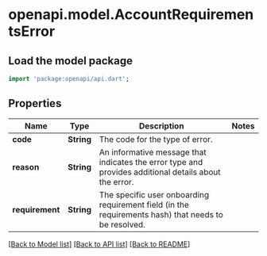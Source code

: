 # openapi.model.AccountRequirementsError

## Load the model package
```dart
import 'package:openapi/api.dart';
```

## Properties
Name | Type | Description | Notes
------------ | ------------- | ------------- | -------------
**code** | **String** | The code for the type of error. | 
**reason** | **String** | An informative message that indicates the error type and provides additional details about the error. | 
**requirement** | **String** | The specific user onboarding requirement field (in the requirements hash) that needs to be resolved. | 

[[Back to Model list]](../README.md#documentation-for-models) [[Back to API list]](../README.md#documentation-for-api-endpoints) [[Back to README]](../README.md)


